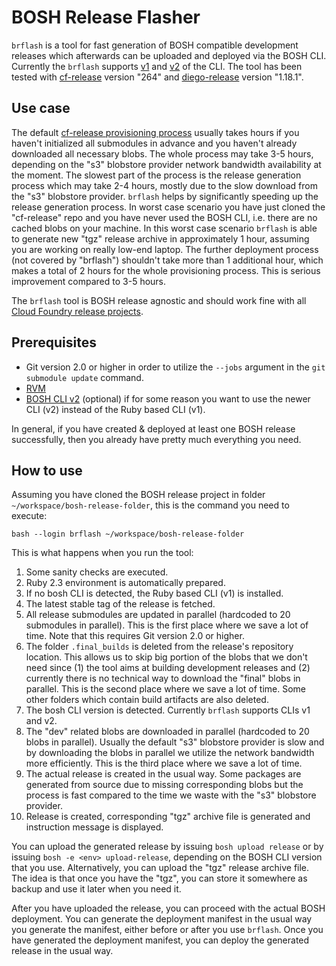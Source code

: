 # BOSH Release Flasher

``brflash`` is a tool for fast generation of BOSH compatible development releases which afterwards can be uploaded and deployed via the BOSH CLI. Currently the ``brflash`` supports [v1](https://bosh.io/docs/sysadmin-commands.html) and [v2](https://bosh.io/docs/cli-v2.html) of the CLI. The tool has been tested with [cf-release](https://github.com/cloudfoundry/cf-release) version "264" and [diego-release](https://github.com/cloudfoundry/diego-release) version "1.18.1".

## Use case

The default [cf-release provisioning process](https://github.com/cloudfoundry/bosh-lite#deploy-cloud-foundry) usually takes hours if you haven't initialized all submodules in advance and you haven't already downloaded all necessary blobs. The whole process may take 3-5 hours, depending on the "s3" blobstore provider network bandwidth availability at the moment. The slowest part of the process is the release generation process which may take 2-4 hours, mostly due to the slow download from the "s3" blobstore provider. ``brflash`` helps by significantly speeding up the release generation process. In worst case scenario you have just cloned the "cf-release" repo and you have never used the BOSH CLI, i.e. there are no cached blobs on your machine. In this worst case scenario ``brflash`` is able to generate new "tgz" release archive in  approximately 1 hour, assuming you are working on really low-end laptop. The further deployment process (not covered by "brflash") shouldn't take more than 1 additional hour, which makes a total of 2 hours for the whole provisioning process. This is serious improvement compared to 3-5 hours.

The ``brflash`` tool is BOSH release agnostic and should work fine with all [Cloud Foundry release projects](https://github.com/cloudfoundry?utf8=%E2%9C%93&q=release&type=&language=).

## Prerequisites

* Git version 2.0 or higher in order to utilize the ``--jobs`` argument in the ``git submodule update`` command.
* [RVM](http://rvm.io)
* [BOSH CLI v2](https://bosh.io/docs/cli-v2.html) (optional) if for some reason you want to use the newer CLI (v2) instead of the Ruby based CLI (v1).

In general, if you have created & deployed at least one BOSH release successfully, then you already have pretty much everything you need.

## How to use

Assuming you have cloned the BOSH release project in folder ``~/workspace/bosh-release-folder``, this is the command you need to execute:

```
bash --login brflash ~/workspace/bosh-release-folder
```

This is what happens when you run the tool:

1. Some sanity checks are executed.
2. Ruby 2.3 environment is automatically prepared.
3. If no bosh CLI is detected, the Ruby based CLI (v1) is installed.
4. The latest stable tag of the release is fetched.
5. All release submodules are updated in parallel (hardcoded to 20 submodules in parallel). This is the first place where we save a lot of time. Note that this requires Git version 2.0 or higher.
6. The folder ``.final_builds`` is deleted from the release's repository location. This allows us to skip big portion of the blobs that we don't need since (1) the tool aims at building development releases and (2) currently there is no technical way to download the "final" blobs in parallel. This is the second place where we save a lot of time. Some other folders which contain build artifacts are also deleted.
7. The bosh CLI version is detected. Currently ``brflash`` supports CLIs v1 and v2.
8. The "dev" related blobs are downloaded in parallel (hardcoded to 20 blobs in parallel). Usually the default "s3" blobstore provider is slow and by downloading the blobs in parallel we utilize the network bandwidth more efficiently. This is the third place where we save a lot of time.
9. The actual release is created in the usual way. Some packages are generated from source due to missing corresponding blobs but the process is fast compared to the time we waste with the "s3" blobstore provider.
10. Release is created, corresponding "tgz" archive file is generated and instruction message is displayed.

You can upload the generated release by issuing ``bosh upload release`` or by issuing ``bosh -e <env> upload-release``, depending on the BOSH CLI version that you use. Alternatively, you can upload the "tgz" release archive file. The idea is that once you have the "tgz", you can store it somewhere as backup and use it later when you need it.

After you have uploaded the release, you can proceed with the actual BOSH deployment. You can generate the deployment manifest in the usual way you generate the manifest, either before or after you use ``brflash``. Once you have generated the deployment manifest, you can deploy the generated release in the usual way.
